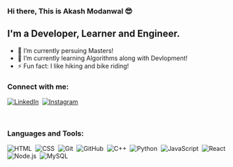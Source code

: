 ### Hi there, This is Akash Modanwal :sunglasses:

## I'm a Developer, Learner and Engineer.
- 🔭 I’m currently persuing Masters!
- 🌱 I’m currently learning Algorithms along with Devlopment!
- ⚡ Fun fact: I like hiking and bike riding!

### Connect with me:

[![LinkedIn](https://img.shields.io/badge/-LinkedIn-05122A?style=flat&logo=linkedin)](https://www.linkedin.com/in/akash-modanwal-039284186/)&nbsp;
[![Instagram](https://img.shields.io/badge/-Instagram-05122A?style=flat&logo=instagram)](https://www.instagram.com/akash.phenomenal_1/)&nbsp;

<br />

### Languages and Tools:


![HTML](https://img.shields.io/badge/-HTML-05122A?style=flat&logo=HTML5)&nbsp;
![CSS](https://img.shields.io/badge/-CSS-05122A?style=flat&logo=CSS3&logoColor=1572B6)&nbsp;
![Git](https://img.shields.io/badge/-Git-05122A?style=flat&logo=git)&nbsp;
![GitHub](https://img.shields.io/badge/-GitHub-05122A?style=flat&logo=github)&nbsp;
![C++](https://img.shields.io/badge/-C++-05122A?style=flat&logo=C%2B%2B&logoColor=00599C)&nbsp;
![Python](https://img.shields.io/badge/-Python-05122A?style=flat&logo=python)&nbsp;
![JavaScript](https://img.shields.io/badge/-JavaScript-05122A?style=flat&logo=javascript)&nbsp;
![React](https://img.shields.io/badge/-React-05122A?style=flat&logo=react)&nbsp;
![Node.js](https://img.shields.io/badge/-Node.js-05122A?style=flat&logo=node.js)&nbsp;
![MySQL](https://img.shields.io/badge/-MySQL-05122A?style=flat&logo=mysql)&nbsp;

